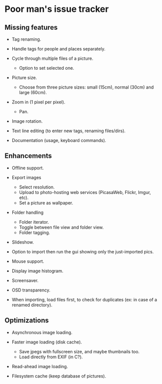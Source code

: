 Poor man's issue tracker
========================


Missing features
----------------

- Tag renaming.

- Handle tags for people and places separately.

- Cycle through multiple files of a picture.
  - Option to set selected one.

- Picture size.
  - Choose from three picture sizes: small (15cm), normal (30cm) and large (60cm).

- Zoom in (1 pixel per pixel).
  - Pan.

- Image rotation.

- Text line editing (to enter new tags, renaming files/dirs).

- Documentation (usage, keyboard commands).


Enhancements
------------

- Offline support.

- Export images
  - Select resolution.
  - Upload to photo-hosting web services (PicasaWeb, Flickr, Imgur, etc).
  - Set a picture as wallpaper.

- Folder handling
  - Folder iterator.
  - Toggle between file view and folder view.
  - Folder tagging.

- Slideshow.

- Option to import then run the gui showing only the just-imported pics.

- Mouse support.

- Display image histogram.

- Screensaver.

- OSD transparency.

- When importing, load files first, to check for duplicates
  (ex: in case of a renamed directory).


Optimizations
-------------

- Asynchronous image loading.

- Faster image loading (disk cache).
  - Save jpegs with fullscreen size, and maybe thumbnails too.
  - Load directly from EXIF (in C?).

- Read-ahead image loading.

- Filesystem cache (keep database of pictures).

